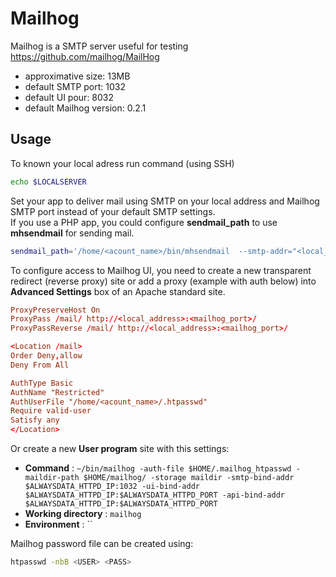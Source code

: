 # Mailhog

Mailhog is a SMTP server useful for testing https://github.com/mailhog/MailHog

* approximative size: 13MB
* default SMTP port: 1032
* default UI pour: 8032
* default Mailhog version: 0.2.1

## Usage

To known your local adress run command (using SSH)

```bash
echo $LOCALSERVER
```

Set your app to deliver mail using SMTP on your local address and Mailhog SMTP port instead of your default SMTP settings.  
If you use a PHP app, you could configure **sendmail_path** to use **mhsendmail** for sending mail.

```bash
sendmail_path='/home/<acount_name>/bin/mhsendmail  --smtp-addr="<local_address>:<mailhog_port>"'
```

To configure access to Mailhog UI, you need to create a new transparent redirect (reverse proxy) site or add a proxy (example with auth below) into **Advanced Settings** box of an Apache standard site.

```conf
ProxyPreserveHost On
ProxyPass /mail/ http://<local_address>:<mailhog_port>/
ProxyPassReverse /mail/ http://<local_address>:<mailhog_port>/

<Location /mail>
Order Deny,allow
Deny From All

AuthType Basic
AuthName "Restricted"
AuthUserFile "/home/<acount_name>/.htpasswd"
Require valid-user
Satisfy any
</Location>
```

Or create a new **User program** site with this settings:

* **Command** : `~/bin/mailhog -auth-file $HOME/.mailhog_htpasswd -maildir-path $HOME/mailhog/ -storage maildir -smtp-bind-addr $ALWAYSDATA_HTTPD_IP:1032 -ui-bind-addr $ALWAYSDATA_HTTPD_IP:$ALWAYSDATA_HTTPD_PORT -api-bind-addr $ALWAYSDATA_HTTPD_IP:$ALWAYSDATA_HTTPD_PORT`
* **Working directory** : `mailhog`
* **Environment** : ``

Mailhog password file can be created using:

```bash
htpasswd -nbB <USER> <PASS>
```
